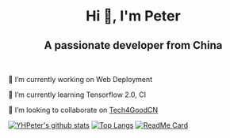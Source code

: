<!-- # Peter HomePage -->

<h1 align="center">Hi 👋, I'm Peter</h1>
<h2 align="center">A passionate developer from China</h2><br>

🔭 I’m currently working on Web Deployment

🌱 I’m currently learning Tensorflow 2.0, CI

👯 I’m looking to collaborate on [Tech4GoodCN](https://github.com/Tech4GoodCN)
<!--
**YHPeter/YHPeter** is a ✨ _special_ ✨ repository because its `README.md` (this file) appears on your GitHub profile.

Here are some ideas to get you started:

- 🔭 I’m currently working on ...
- 🌱 I’m currently learning ...
- 👯 I’m looking to collaborate on ...
- 🤔 I’m looking for help with ...
- 💬 Ask me about ...
- 📫 How to reach me: ...
- 😄 Pronouns: ...
- ⚡ Fun fact: ...

coour setting: &title_color=FFFFFF&text_color=FFFFFF&icon_color=FFFFFF&bg_color=DEG,EF0A6A,B6359C
-->
[![YHPeter's github stats](https://github-readme-stats.vercel.app/api?username=YHPeter&hide=prs,issues&show_icons=true&title_color=FFFFFF&text_color=FFFFFF&icon_color=FFFFFF&bg_color=DEG,007DDE,EF0A6A)](https://github.com/anuraghazra/github-readme-stats)
[![Top Langs](https://github-readme-stats.vercel.app/api/top-langs/?username=YHPeter&theme=buefy&hide=Batchfile&layout=compact)](https://github.com/anuraghazra/github-readme-stats)
[![ReadMe Card](https://github-readme-stats.vercel.app/api/pin/?username=YHPeter&theme=vue)](https://github.com/anuraghazra/github-readme-stats)
